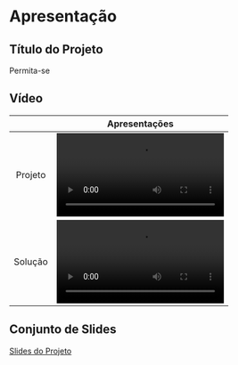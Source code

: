 # Apresentação

## Título do Projeto

Permita-se

## Vídeo

| 	|   Apresentações    |
|:---:  | :---: |
|  Projeto  |   <video src="https://github.com/ICEI-PUC-Minas-PMV-ADS/pmv-ads-2023-1-e2-proj-int-t1-time2-aro/assets/70116762/e9efa59d-9221-4203-9d7a-58971dac0503">  |
| Solução | <video src="https://github.com/ICEI-PUC-Minas-PMV-ADS/pmv-ads-2023-1-e2-proj-int-t1-time2-aro/assets/70116762/3d3b9c13-2159-4522-bb82-a0533a3ab53e"> |

## Conjunto de Slides
[Slides do Projeto](https://github.com/ICEI-PUC-Minas-PMV-ADS/pmv-ads-2023-1-e2-proj-int-t1-time2-aro/blob/master/docs/Slides.pdf)
